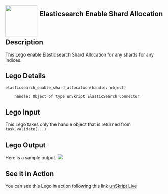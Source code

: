 [<img align="left" src="https://unskript.com/assets/favicon.png" width="100" height="100" style="padding-right: 5px">](https://unskript.com/assets/favicon.png) 
<h2>Elasticsearch Enable Shard Allocation</h2>

<br>

## Description
This Lego enable Elasticsearch Shard Allocation for any shards for any indices.


## Lego Details

    elasticsearch_enable_shard_allocation(handle: object)

        handle: Object of type unSkript ElasticSearch Connector
        

## Lego Input
This Lego takes only the handle object that is returned from `task.validate(...)`

## Lego Output
Here is a sample output.
<img src="./1.png">

## See it in Action

You can see this Lego in action following this link [unSkript Live](https://us.app.unskript.io)